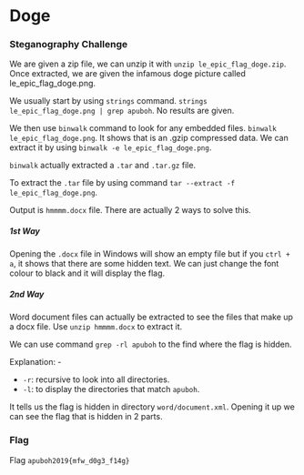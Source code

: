 # Doge
### Steganography Challenge 

We are given a zip file, we can unzip it with `unzip le_epic_flag_doge.zip`. Once extracted, we are given the infamous doge picture called le_epic_flag_doge.png. 

We usually start by using `strings` command. `strings le_epic_flag_doge.png | grep apuboh`. No results are given.

We then use `binwalk` command to look for any embedded files. `binwalk le_epic_flag_doge.png`. It shows that is an .gzip compressed data. We can extract it by using `binwalk -e le_epic_flag_doge.png`. 

`binwalk` actually extracted a `.tar` and `.tar.gz` file. 

To extract the `.tar` file by using command `tar --extract -f le_epic_flag_doge.png`.

Output is `hmmmm.docx` file. There are actually 2 ways to solve this. 
##### 1st Way

Opening the `.docx` file in Windows will show an empty file but if you `ctrl + a`, it shows that there are some hidden text. We can just change the font colour to black and it will display the flag.

##### 2nd Way

Word document files can actually be extracted to see the files that make up a docx file. Use `unzip hmmmm.docx` to extract it.

We can use command `grep -rl apuboh` to the find where the flag is hidden.

Explanation: -
- `-r`: recursive to look into all directories.
- `-l`: to display the directories that match `apuboh`.

It tells us the flag is hidden in directory `word/document.xml`. Opening it up we can see the flag that is hidden in 2 parts.

### Flag
Flag `apuboh2019{mfw_d0g3_f14g}`
